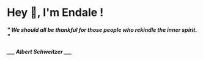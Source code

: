 <h1 title="head"> Hey 👋, I'm Endale !</h1>

**<h5><i>" We should all be thankful for those people who rekindle the inner spirit. "</i></h5>**

*<b>___ Albert Schweitzer ___</b>*
